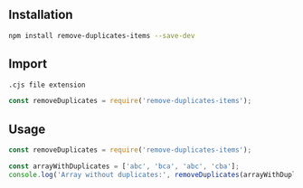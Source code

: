 ## Installation
```bash
npm install remove-duplicates-items --save-dev
```

## Import
```bash
.cjs file extension
```
```javascript
const removeDuplicates = require('remove-duplicates-items');
```
## Usage
```javascript
const removeDuplicates = require('remove-duplicates-items');

const arrayWithDuplicates = ['abc', 'bca', 'abc', 'cba'];
console.log('Array without duplicates:', removeDuplicates(arrayWithDuplicates)); // [ 'abc', 'bca', 'cba' ]
```